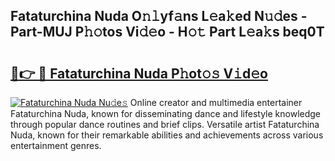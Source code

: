 ## Fataturchina Nuda O𝚗𝚕yf𝚊ns L𝚎a𝚔ed N𝚞𝚍es - Part-MUJ P𝚑𝚘tos Vi𝚍𝚎o - H𝚘𝚝 Part L𝚎a𝚔s beq0T

# <h2><a href="http://kfaitrb.oniu.top/?m=Fataturchina+Nuda">🔗👉 🔴 Fataturchina Nuda P𝚑ot𝚘𝚜 V𝚒d𝚎o</a></h2>

[![Fataturchina Nuda Nu𝚍e𝚜](https://i.imgur.com/0qMVB7G.gif)](http://kfaitrb.oniu.top/?m=Fataturchina+Nuda)
Online creator and multimedia entertainer Fataturchina Nuda, known for disseminating dance and lifestyle knowledge through popular dance routines and brief clips. Versatile artist Fataturchina Nuda, known for their remarkable abilities and achievements across various entertainment genres.  
